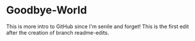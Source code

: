 # Goodbye-World
This is more intro to GitHub since I'm senile and forget!
This is the first edit after the creation of branch readme-edits.
